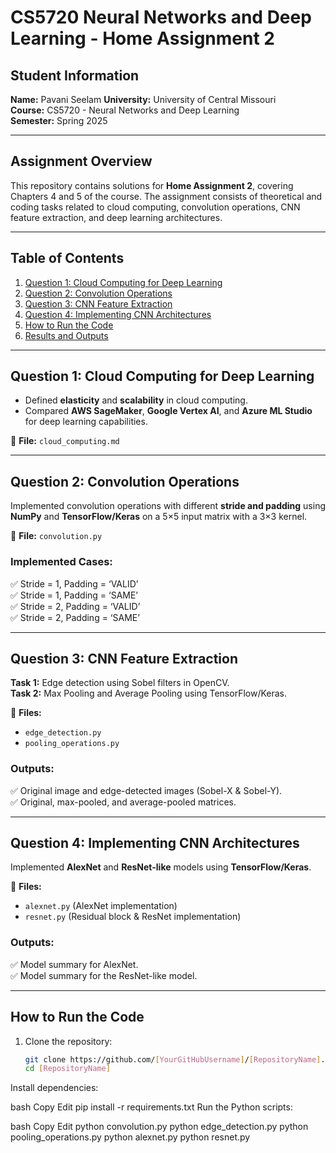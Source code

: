 # CS5720 Neural Networks and Deep Learning - Home Assignment 2

## Student Information
**Name:** Pavani Seelam
**University:** University of Central Missouri  
**Course:** CS5720 - Neural Networks and Deep Learning  
**Semester:** Spring 2025  

---

## Assignment Overview
This repository contains solutions for **Home Assignment 2**, covering Chapters 4 and 5 of the course. The assignment consists of theoretical and coding tasks related to cloud computing, convolution operations, CNN feature extraction, and deep learning architectures.

---

## Table of Contents
1. [Question 1: Cloud Computing for Deep Learning](#question-1-cloud-computing-for-deep-learning)
2. [Question 2: Convolution Operations](#question-2-convolution-operations)
3. [Question 3: CNN Feature Extraction](#question-3-cnn-feature-extraction)
4. [Question 4: Implementing CNN Architectures](#question-4-implementing-cnn-architectures)
5. [How to Run the Code](#how-to-run-the-code)
6. [Results and Outputs](#results-and-outputs)

---

## Question 1: Cloud Computing for Deep Learning
- Defined **elasticity** and **scalability** in cloud computing.
- Compared **AWS SageMaker**, **Google Vertex AI**, and **Azure ML Studio** for deep learning capabilities.

📄 **File:** `cloud_computing.md`  

---

## Question 2: Convolution Operations
Implemented convolution operations with different **stride and padding** using **NumPy** and **TensorFlow/Keras** on a 5×5 input matrix with a 3×3 kernel.

📄 **File:** `convolution.py`  

### Implemented Cases:
✅ Stride = 1, Padding = ‘VALID’  
✅ Stride = 1, Padding = ‘SAME’  
✅ Stride = 2, Padding = ‘VALID’  
✅ Stride = 2, Padding = ‘SAME’  

---

## Question 3: CNN Feature Extraction
**Task 1:** Edge detection using Sobel filters in OpenCV.  
**Task 2:** Max Pooling and Average Pooling using TensorFlow/Keras.  

📄 **Files:**  
- `edge_detection.py`
- `pooling_operations.py`

### Outputs:
✅ Original image and edge-detected images (Sobel-X & Sobel-Y).  
✅ Original, max-pooled, and average-pooled matrices.

---

## Question 4: Implementing CNN Architectures
Implemented **AlexNet** and **ResNet-like** models using **TensorFlow/Keras**.

📄 **Files:**  
- `alexnet.py` (AlexNet implementation)  
- `resnet.py` (Residual block & ResNet implementation)  

### Outputs:
✅ Model summary for AlexNet.  
✅ Model summary for the ResNet-like model.

---

## How to Run the Code
1. Clone the repository:  
   ```bash
   git clone https://github.com/[YourGitHubUsername]/[RepositoryName].git
   cd [RepositoryName]
Install dependencies:

bash
Copy
Edit
pip install -r requirements.txt
Run the Python scripts:

bash
Copy
Edit
python convolution.py
python edge_detection.py
python pooling_operations.py
python alexnet.py
python resnet.py
